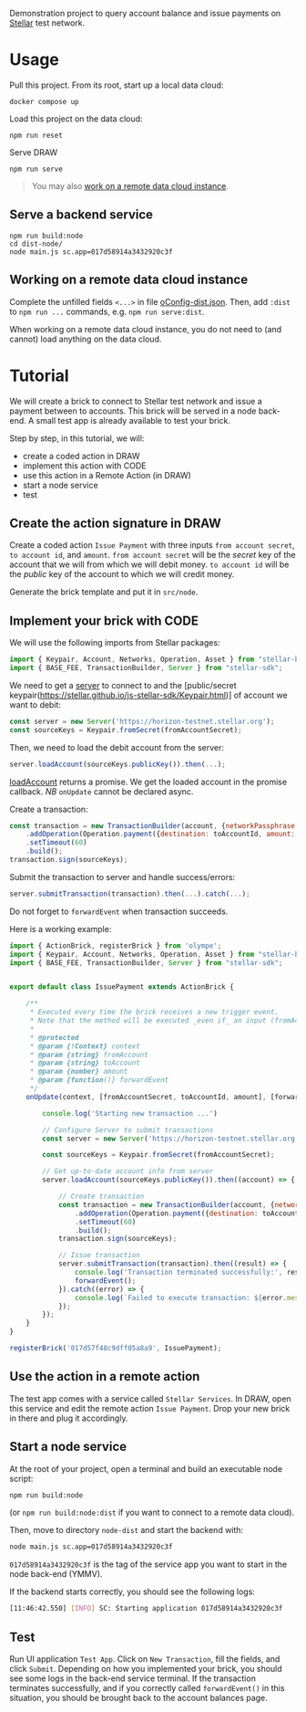 Demonstration project to query account balance and issue payments on [Stellar](https://www.stellar.org/) test network.

# Usage
Pull this project. From its root, start up a local data cloud:
```
docker compose up
```

Load this project on the data cloud:
```
npm run reset
```

Serve DRAW
```
npm run serve
```

> You may also [work on a remote data cloud instance](#working-on-a-remote-data-cloud-instance).

## Serve a backend service
```
npm run build:node
cd dist-node/
node main.js sc.app=017d58914a3432920c3f
```

## Working on a remote data cloud instance
Complete the unfilled fields `<...>` in file [oConfig-dist.json](res/oConfig-dist.json).
Then, add `:dist` to `npm run ...` commands, e.g. `npm run serve:dist`.

When working on a remote data cloud instance, you do not need to (and cannot) load anything on the data cloud.

# Tutorial
We will create a brick to connect to Stellar test network and issue a payment between to accounts. This brick will be served in a node back-end. A small test app is already available to test your brick.

Step by step, in this tutorial, we will:
- create a coded action in DRAW
- implement this action with CODE
- use this action in a Remote Action (in DRAW)
- start a node service
- test

## Create the action signature in DRAW
Create a coded action `Issue Payment` with three inputs `from account secret`, `to account id`, and `amount`. `from account secret` will be the _secret_ key of the account that we will from which we will debit money. `to account id` will be the _public_ key of the account to which we will credit money.

Generate the brick template and put it in `src/node`.

## Implement your brick with CODE

We will use the following imports from Stellar packages:
```js
import { Keypair, Account, Networks, Operation, Asset } from "stellar-base";
import { BASE_FEE, TransactionBuilder, Server } from "stellar-sdk";
```

We need to get a [server](https://stellar.github.io/js-stellar-sdk/Server.html) to connect to and the [public/secret keypair(https://stellar.github.io/js-stellar-sdk/Keypair.html)] of account we want to debit:
```js
const server = new Server('https://horizon-testnet.stellar.org');
const sourceKeys = Keypair.fromSecret(fromAccountSecret);
```

Then, we need to load the debit account from the server:

```js
server.loadAccount(sourceKeys.publicKey()).then(...);
```
[loadAccount](https://stellar.github.io/js-stellar-sdk/Server.html#loadAccount) returns a promise. We get the loaded account in the promise callback. _NB_ `onUpdate` cannot be declared async.

Create a transaction:
```js
const transaction = new TransactionBuilder(account, {networkPassphrase: Networks.TESTNET, fee: BASE_FEE})
    .addOperation(Operation.payment({destination: toAccountId, amount: amount.toFixed(7), asset: Asset.native()}))
    .setTimeout(60)
    .build();
transaction.sign(sourceKeys);
```

Submit the transaction to server and handle success/errors:
```js
server.submitTransaction(transaction).then(...).catch(...);
```

Do not forget to `forwardEvent` when transaction succeeds.

Here is a working example:
```js
import { ActionBrick, registerBrick } from 'olympe';
import { Keypair, Account, Networks, Operation, Asset } from "stellar-base";
import { BASE_FEE, TransactionBuilder, Server } from "stellar-sdk";


export default class IssuePayment extends ActionBrick {

    /**
     * Executed every time the brick receives a new trigger event.
     * Note that the method will be executed _even if_ an input (fromAccount, accountSequence, toAccount, amount) is undefined.
     * 
     * @protected
     * @param {!Context} context
     * @param {string} fromAccount
     * @param {string} toAccount
     * @param {number} amount
     * @param {function()} forwardEvent
     */
    onUpdate(context, [fromAccountSecret, toAccountId, amount], [forwardEvent]) {

        console.log('Starting new transaction ...')

        // Configure Server to submit transactions
        const server = new Server('https://horizon-testnet.stellar.org');

        const sourceKeys = Keypair.fromSecret(fromAccountSecret);

        // Get up-to-date account info from server
        server.loadAccount(sourceKeys.publicKey()).then((account) => {

            // Create transaction
            const transaction = new TransactionBuilder(account, {networkPassphrase: Networks.TESTNET, fee: BASE_FEE})
                .addOperation(Operation.payment({destination: toAccountId, amount: amount.toFixed(7), asset: Asset.native()}))
                .setTimeout(60)
                .build();
            transaction.sign(sourceKeys);

            // Issue transaction
            server.submitTransaction(transaction).then((result) => {
                console.log('Transaction terminated successfully:', result.hash);
                forwardEvent();
            }).catch((error) => {
                console.log(`Failed to execute transaction: ${error.message}`);
            });
        });
    }
}

registerBrick('017d57f48c9dff05a8a9', IssuePayment);

```

## Use the action in a remote action
The test app comes with a service called `Stellar Services`. In DRAW, open this service and edit the remote action `Issue Payment`. Drop your new brick in there and plug it accordingly.

## Start a node service

At the root of your project, open a terminal and build an executable node script:
```bash
npm run build:node
```
(or `npm run build:node:dist` if you want to connect to a remote data cloud).

Then, move to directory `node-dist` and start the backend with:
```bash
node main.js sc.app=017d58914a3432920c3f
```

`017d58914a3432920c3f` is the tag of the service app you want to start in the node back-end (YMMV).

If the backend starts correctly, you should see the following logs:
```bash
[11:46:42.550] [INFO] SC: Starting application 017d58914a3432920c3f
```

## Test
Run UI application `Test App`. Click on `New Transaction`, fill the fields, and click `Submit`. Depending on how you implemented your brick, you should see some logs in the back-end service terminal. If the transaction terminates successfully, and if you correctly called `forwardEvent()` in this situation, you should be brought back to the account balances page.
